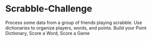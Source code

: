 # Scrabble-Challenge
Process some data from a group of friends playing scrabble. Use dictionaries to organize players, words, and points.
Build your Point Dictionary, Score a Word, Score a Game
